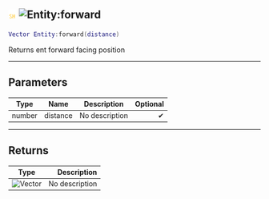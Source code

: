 ## ![shared](../../.gitbook/assets/shared.png) ![Entity](./readme/entity "mention"):forward

```lua
Vector Entity:forward(distance)
```

Returns ent forward facing position

------
## Parameters

| Type   | Name | Description | Optional |
| ------ | ---- | ----------- | -------: |
| number | distance | No description | ✔ |


------
## Returns

| Type   | Description |
| ------ | ----------: |
| ![Vector](./readme/vector "mention") | No description |

